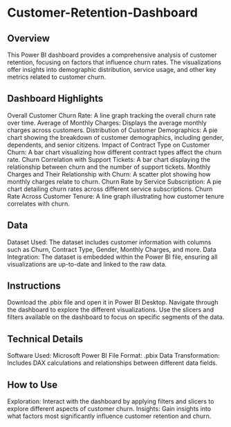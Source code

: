 # Customer-Retention-Dashboard
## Overview
This Power BI dashboard provides a comprehensive analysis of customer retention, focusing on factors that influence churn rates. The visualizations offer insights into demographic distribution, service usage, and other key metrics related to customer churn.

## Dashboard Highlights
Overall Customer Churn Rate: A line graph tracking the overall churn rate over time.
Average of Monthly Charges: Displays the average monthly charges across customers.
Distribution of Customer Demographics: A pie chart showing the breakdown of customer demographics, including gender, dependents, and senior citizens.
Impact of Contract Type on Customer Churn: A bar chart visualizing how different contract types affect the churn rate.
Churn Correlation with Support Tickets: A bar chart displaying the relationship between churn and the number of support tickets.
Monthly Charges and Their Relationship with Churn: A scatter plot showing how monthly charges relate to churn.
Churn Rate by Service Subscription: A pie chart detailing churn rates across different service subscriptions.
Churn Rate Across Customer Tenure: A line graph illustrating how customer tenure correlates with churn.
## Data
Dataset Used: The dataset includes customer information with columns such as Churn, Contract Type, Gender, Monthly Charges, and more.
Data Integration: The dataset is embedded within the Power BI file, ensuring all visualizations are up-to-date and linked to the raw data.
## Instructions
Download the .pbix file and open it in Power BI Desktop.
Navigate through the dashboard to explore the different visualizations.
Use the slicers and filters available on the dashboard to focus on specific segments of the data.
## Technical Details
Software Used: Microsoft Power BI
File Format: .pbix
Data Transformation: Includes DAX calculations and relationships between different data fields.
## How to Use
Exploration: Interact with the dashboard by applying filters and slicers to explore different aspects of customer churn.
Insights: Gain insights into what factors most significantly influence customer retention and churn.
